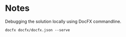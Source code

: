 # Notes
Debugging the solution locally using DocFX commandline.
``` shell
docfx docfx/docfx.json --serve
```
